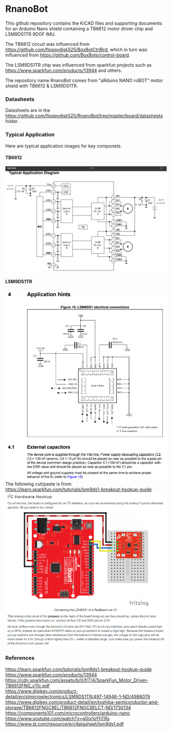 # RnanoBot
This github repository contains the KiCAD files and supporting documents for an Arduino Nano shield containing a TB6612 motor driver chip and LSM9DS1TR 9DOF IMU.  

The TB6612 circuit was influenced from https://github.com/floppydisk525/BoxBotCtrlBrd, which in turn was influenced from https://github.com/BoxBots/control-board.  

The LSM9DS1TR chip was influenced from sparkfun projects such as https://www.sparkfun.com/products/13944 and others.  

The repository name RnanoBot comes from "aRduino NANO roBOT" motor shield with TB6612 &amp; LSM9DS1TR.  

### Datasheets  
Datasheets are in the https://github.com/floppydisk525/RnanoBot/tree/master/board/datasheets folder.  
### Typical Application  
Here are typical application images for key componets.  
#### TB6612  
![alt text][tb6612]  
#### LSM9DS1TR  
![alt text][lsm9ds1]  
The following cut/paste is from:  https://learn.sparkfun.com/tutorials/lsm9ds1-breakout-hookup-guide  
![alt text][lsm9ds1_spark]

### References
https://learn.sparkfun.com/tutorials/lsm9ds1-breakout-hookup-guide  
https://www.sparkfun.com/products/13944  
https://cdn.sparkfun.com/assets/b/0/f/7/4/SparkFun_Motor_Driver-TB6612FNG_v11c.pdf  
https://www.digikey.com/product-detail/en/stmicroelectronics/LSM9DS1TR/497-14946-1-ND/4988079  
https://www.digikey.com/product-detail/en/toshiba-semiconductor-and-storage/TB6612FNGC8EL/TB6612FNGC8ELCT-ND/1730134  
https://components101.com/microcontrollers/arduino-nano  
https://www.youtube.com/watch?v=gGix1oYhTRs  
https://www.st.com/resource/en/datasheet/lsm9ds1.pdf  


[tb6612]:/board/datasheets/tb6612%20typical%20application%20diagram.PNG "TB6612 Typical Application Diagram"
[lsm9ds1]:/board/datasheets/lsm9ds1%20application%20hints.PNG "LSM9DS1TR Application Hint from Datasheet"
[lsm9ds1_spark]:/board/datasheets/sparkfun%20i2c%20wiring%20image.PNG "LSM9DS1TR Spark Fun I2C Wiring example"